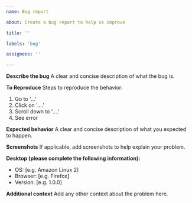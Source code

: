 ```yaml
---
name: Bug report

about: Create a bug report to help us improve

title: ''

labels: 'bug'

assignees: ''

---
```


**Describe the bug**
A clear and concise description of what the bug is.

**To Reproduce**
Steps to reproduce the behavior:
1. Go to '...'
2. Click on '....'
3. Scroll down to '....'
4. See error

**Expected behavior**
A clear and concise description of what you expected to happen.

**Screenshots**
If applicable, add screenshots to help explain your problem.

**Desktop (please complete the following information):**
 - OS: [e.g. Amazon Linux 2]
 - Browser: [e.g. Firefox]
 - Version: [e.g. 1.0.0]

**Additional context**
Add any other context about the problem here.